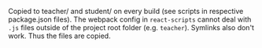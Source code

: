 Copied to teacher/ and student/ on every build (see scripts in respective package.json files).
The webpack config in `react-scripts` cannot deal with `.js` files outside of the project root folder (e.g. `teacher`).
Symlinks also don't work. Thus the files are copied.